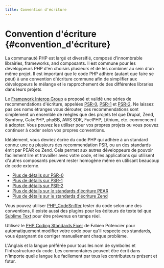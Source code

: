 ```yaml
---
title: Convention d'écriture
---
```


# Convention d'écriture  {#convention_d'écriture}

La communauté PHP est largé et diversifié, composé d'innombrable librairies, frameworks, and composants. Il est commune
pour les développeurs PHP d'en choisirs plusieurs et de les combiner au sein d'un même projet. Il est important que 
le code PHP adhère (autant que faire se peut) à une convention d'écriture commune afin de simplifier aux développeurs
le mélange et le rapprochement de des différentes libraries dans leurs projets.

Le [Framework Interop Group][fig] a proposé et validé une séries de recommendations d'écriture, appelées [PSR-0][psr0], [PSR-1][psr1] et [PSR-2][psr2]. Ne laissez pas ces noms étranges vous dérouter, ces recommendations sont simplement un ensemble de reègles que des projets tel que Drupal, Zend, Symfony, CakePHP, phpBB, AWS SDK, FuelPHP, Lithium, etc. commencent à adopter. Vous pouvez les utiliser pour vos propres projets ou vous pouvez continuer à coder selon vos propres conventions.

Idéalement, vous devriez écrire du code PHP qui adhère à un standard connu: une ou plusieurs des recommendation PSR, ou un des standards émit par PEAR ou Zend. Cela permet aux autres développeurs de pouvoir facilement lire et 
travailler avec votre code, et les applications qui utilisent d'autres composants peuvent rester homogène même 
en utilisant beaucoup de code externe. 

* [Plus de détails sur PSR-0][psr0]
* [Plus de détails sur PSR-1][psr1]
* [Plus de détails sur PSR-2][psr2]
* [Plus de détails sur le standards d'écriture PEAR][pear-cs]
* [Plus de détails sur le standards d'écriture Zend][zend-cs]

Vous pouvez utiliser [PHP_CodeSniffer][phpcs] tester du code selon une des conventions, il existe aussi des plugins pour 
les éditeurs de texte tel que [Sublime Text][st-cs] pour être prévenus en temps réel. 

Utilisez le [PHP Coding Standards Fixer][phpcsfixer] de Fabien Potencier pour automatiquement modifier votre code pour 
qu'il respecte ces standards, vous épargnant de corriger manuellement chaque problème.

L'Anglais et la langue préférée pour tous les nom de symboles et l'infrastructure du code. Les commentaires peuvent être écrit dans n'importe quelle langue lue facilement par tous les contributeurs présent et futur.

[fig]: http://www.php-fig.org/
[psr0]: https://github.com/php-fig/fig-standards/blob/master/accepted/PSR-0.md
[psr1]: https://github.com/php-fig/fig-standards/blob/master/accepted/PSR-1-basic-coding-standard.md
[psr2]: https://github.com/php-fig/fig-standards/blob/master/accepted/PSR-2-coding-style-guide.md
[pear-cs]: http://pear.php.net/manual/en/standards.php
[zend-cs]: http://framework.zend.com/wiki/display/ZFDEV2/Coding+Standards
[phpcs]: http://pear.php.net/package/PHP_CodeSniffer/
[st-cs]: https://github.com/benmatselby/sublime-phpcs
[phpcsfixer]: http://cs.sensiolabs.org/
